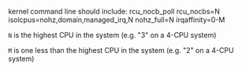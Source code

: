 kernel command line should include:
    rcu_nocb_poll
    rcu_nocbs=N
    isolcpus=nohz,domain,managed_irq,N
    nohz_full=N
    irqaffinity=0-M

`N` is the highest CPU in the system (e.g. "3" on a 4-CPU system)

`M` is one less than the highest CPU in the system (e.g. "2" on a
4-CPU system)
